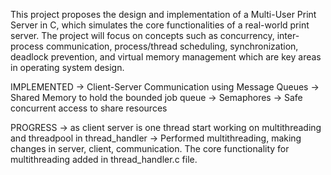 This project proposes the design and implementation of a Multi-User Print Server in C, which simulates the core functionalities of a real-world print server. The project will focus on concepts 
such as concurrency, inter-process communication, process/thread scheduling, synchronization, deadlock prevention, and virtual memory management which are key areas in operating system design.

IMPLEMENTED
-> Client-Server Communication using Message Queues
-> Shared Memory to hold the bounded job queue
-> Semaphores
-> Safe concurrent access to share resources

PROGRESS
-> as client server is one thread start working on multithreading and threadpool in thread_handler 
-> Performed multithreading, making changes in server, client, communication. The core functionality for multithreading added in thread_handler.c file. 
